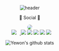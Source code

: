<div align="center">

  ![header](https://capsule-render.vercel.app/api?type=Waving&text=Hi%20I'm%20Yewon%20😋&color=gradient&customColorList=0,2,3&animation=twinkling)
  
  📨 Social 📨
  <!-- <img src="https://img.shields.io/badge/표시할이름-색상?style=for-the-badge&logo=기술스택아이콘&logoColor=white"> -->
  <a href="https://instagram.com/fivepxint">
    <img src="https://img.shields.io/badge/jastu8646@gmail.com-EA4335?style=for-the-badge&logo=Gmail&logoColor=white"&link=jastu8646@gmail.com"
    style="border-radius:50%">
  </a>
  <br/>
  <a href="https://guun-oni.tistory.com/">
    <img 
        src="http://img.shields.io/badge/T%20story-655ced?style=flat&logo=Tistory&link=https://guun-oni.tistory.com/"
        style="height : auto; margin-left : 10px; margin-right : 10px;"/>
</a>

  <img src="https://img.shields.io/badge/html5-E34F26?style=for-the-badge&logo=html5&logoColor=white">
  <img src="https://img.shields.io/badge/java-007396?style=for-the-badge&logo=java&logoColor=white"> 
  <img src="https://img.shields.io/badge/java-007396?style=for-the-badge&logo=java&logoColor=white">
  <img src="https://img.shields.io/badge/css-1572B6?style=for-the-badge&logo=css3&logoColor=white">
  <img src="https://img.shields.io/badge/Android-3DDC84?style=flat-square&logo=Android&logoColor=white"/>
  
  
  ![Yewon's github stats](https://github-readme-stats.vercel.app/api?username=9ye1&show_icons=true&theme=radical) 
</div>


<!--
**9ye1/9ye1** is a ✨ _special_ ✨ repository because its `README.md` (this file) appears on your GitHub profile.

Here are some ideas to get you started:

- 🔭 I’m currently working on ...
- 🌱 I’m currently learning ...
- 👯 I’m looking to collaborate on ...
- 🤔 I’m looking for help with ...
- 💬 Ask me about ...
- 📫 How to reach me: ...
- 😄 Pronouns: ...
- ⚡ Fun fact: ...
-->
